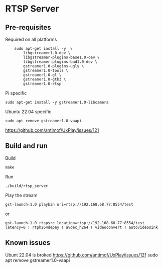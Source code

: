 # RTSP Server
## Pre-requisites
Required on all platforms
```
	sudo apt-get install -y  \
		libgstreamer1.0-dev \
		libgstreamer-plugins-base1.0-dev \
		libgstreamer-plugins-bad1.0-dev \
		gstreamer1.0-plugins-ugly \
		gstreamer1.0-tools \
		gstreamer1.0-gl \
		gstreamer1.0-gtk3 \
		gstreamer1.0-rtsp
```
Pi specific
```
sudo apt-get install -y gstreamer1.0-libcamera
```
Ubuntu 22.04 specific <br>
```
sudo apt remove gstreamer1.0-vaapi
```
https://github.com/antimof/UxPlay/issues/121

## Build and run
Build
```
make
```
Run
```
./build/rtsp_server
```
Play the stream
```
gst-launch-1.0 playbin uri=rtsp://192.168.68.77:8554/test
```
or
```
gst-launch-1.0 rtspsrc location=rtsp://192.168.68.77:8554/test latency=0 ! rtph264depay ! avdec_h264 ! videoconvert ! autovideosink
```

## Known issues
Ubunt 22.04 is broked
https://github.com/antimof/UxPlay/issues/121
sudo apt remove gstreamer1.0-vaapi